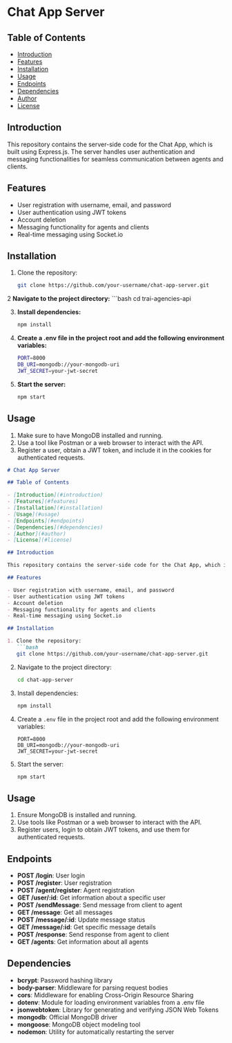 # Chat App Server

## Table of Contents

- [Introduction](#introduction)
- [Features](#features)
- [Installation](#installation)
- [Usage](#usage)
- [Endpoints](#endpoints)
- [Dependencies](#dependencies)
- [Author](#author)
- [License](#license)

## Introduction

This repository contains the server-side code for the Chat App, which is built using Express.js. The server handles user authentication and messaging functionalities for seamless communication between agents and clients.

## Features

- User registration with username, email, and password
- User authentication using JWT tokens
- Account deletion
- Messaging functionality for agents and clients
- Real-time messaging using Socket.io

## Installation

1. Clone the repository:
   ```bash
   git clone https://github.com/your-username/chat-app-server.git

2 **Navigate to the project directory:**
    ```bash
    cd trai-agencies-api

3. **Install dependencies:**
    ```bash
    npm install

4. **Create a .env file in the project root and add the following environment variables:**
    ```bash
    PORT=8000
    DB_URI=mongodb://your-mongodb-uri
    JWT_SECRET=your-jwt-secret

5. **Start the server:**
    ```bash
    npm start

## Usage

1. Make sure to have MongoDB installed and running.
2. Use a tool like Postman or a web browser to interact with the API.
3. Register a user, obtain a JWT token, and include it in the cookies for authenticated requests.

```markdown
# Chat App Server

## Table of Contents

- [Introduction](#introduction)
- [Features](#features)
- [Installation](#installation)
- [Usage](#usage)
- [Endpoints](#endpoints)
- [Dependencies](#dependencies)
- [Author](#author)
- [License](#license)

## Introduction

This repository contains the server-side code for the Chat App, which is built using Express.js. The server handles user authentication and messaging functionalities for seamless communication between agents and clients.

## Features

- User registration with username, email, and password
- User authentication using JWT tokens
- Account deletion
- Messaging functionality for agents and clients
- Real-time messaging using Socket.io

## Installation

1. Clone the repository:
   ```bash
   git clone https://github.com/your-username/chat-app-server.git
   ```

2. Navigate to the project directory:
   ```bash
   cd chat-app-server
   ```

3. Install dependencies:
   ```bash
   npm install
   ```

4. Create a `.env` file in the project root and add the following environment variables:
   ```plaintext
   PORT=8000
   DB_URI=mongodb://your-mongodb-uri
   JWT_SECRET=your-jwt-secret
   ```

5. Start the server:
   ```bash
   npm start
   ```

## Usage

1. Ensure MongoDB is installed and running.
2. Use tools like Postman or a web browser to interact with the API.
3. Register users, login to obtain JWT tokens, and use them for authenticated requests.

## Endpoints

- **POST /login**: User login
- **POST /register**: User registration
- **POST /agent/register**: Agent registration
- **GET /user/:id**: Get information about a specific user
- **POST /sendMessage**: Send message from client to agent
- **GET /message**: Get all messages
- **POST /message/:id**: Update message status
- **GET /message/:id**: Get specific message details
- **POST /response**: Send response from agent to client
- **GET /agents**: Get information about all agents

## Dependencies

- **bcrypt**: Password hashing library
- **body-parser**: Middleware for parsing request bodies
- **cors**: Middleware for enabling Cross-Origin Resource Sharing
- **dotenv**: Module for loading environment variables from a .env file
- **jsonwebtoken**: Library for generating and verifying JSON Web Tokens
- **mongodb**: Official MongoDB driver
- **mongoose**: MongoDB object modeling tool
- **nodemon**: Utility for automatically restarting the server

